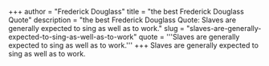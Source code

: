 +++
author = "Frederick Douglass"
title = "the best Frederick Douglass Quote"
description = "the best Frederick Douglass Quote: Slaves are generally expected to sing as well as to work."
slug = "slaves-are-generally-expected-to-sing-as-well-as-to-work"
quote = '''Slaves are generally expected to sing as well as to work.'''
+++
Slaves are generally expected to sing as well as to work.
